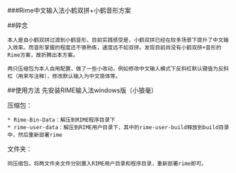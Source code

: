 ###Rime中文输入法小鹤双拼+小鹤音形方案

##碎念

    本人是自小鹤双拼过渡到小鹤音形，目前实践感受是，小鹤双拼已经在较多场景下提升了中文输入效率。而音形掌握的程度还不够熟练，速度远不如双拼。发现目前尚没有小鹤双拼+音形的Rime方案，故折腾出本方案。

    两只压缩包为本人自用配置，做了一些小改动，例如修改中文输入模式下反斜杠默认键值为反斜杠（用来写注释），修改默认输入为中文简体等。

##使用方法
先安装RIME输入法windows版（小狼毫）

压缩包：

    * Rime-Bin-Data：解压到RIME程序目录下
    * rime-user-data：解压到RIME用户目录下，其中的rime-user-build释放到build目录中，然后重新部署rime

文件夹：

    同压缩包，将两文件夹文件分别置入RIME用户目录和程序目录，重新部署rime即可。
